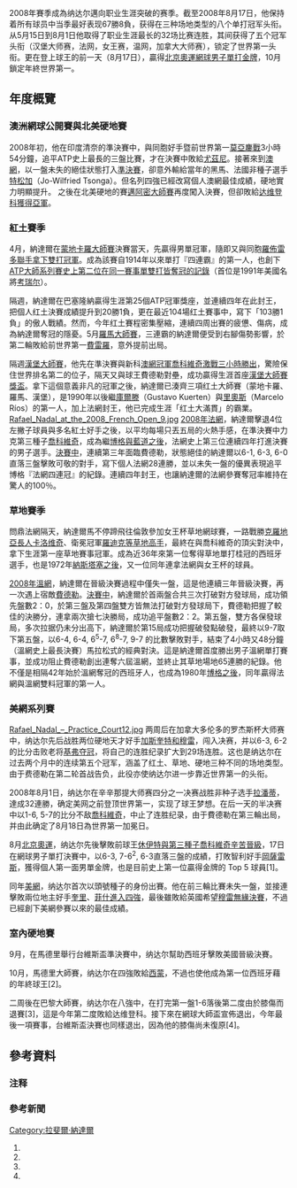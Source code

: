 2008年賽季成為纳达尔邁向职业生涯突破的赛季。截至2008年8月17日，他保持着所有球员中当季最好表现67勝8負，获得在三种场地类型的八个单打冠军头衔。从5月15日到8月1日他取得了职业生涯最长的32场比赛连胜，其间获得了五个冠军头衔（汉堡大师赛，法网，女王赛，温网，加拿大大师赛），锁定了世界第一头衔。更在登上球王的前一天（8月17日），贏得[北京奧運網球男子單打金牌](https://zh.wikipedia.org/wiki/北京奧運 "wikilink")，10月鎖定年終世界第一。

## 年度概覽

### 澳洲網球公開賽與北美硬地賽

2008年初，他在印度清奈的準決賽中，與同胞好手暨前世界第一[莫亞鏖戰](https://zh.wikipedia.org/wiki/卡洛斯·莫亞 "wikilink")3小時54分鐘，追平ATP史上最長的三盤比賽，才在決賽中敗給[尤茲尼](../Page/米哈伊爾·尤日尼.md "wikilink")。接著來到[澳網](../Page/2008年澳洲網球公開賽.md "wikilink")，以一盤未失的絕佳狀態打入[準決賽](../Page/2008年澳洲網球公開賽男子單打比賽.md "wikilink")，卻意外輸給當年的黑馬、法國非種子選手[特松加](../Page/若-威尔弗里德·特松加.md "wikilink")（Jo-Wilfried Tsonga）。但名列四強已經改寫個人澳網最佳成績，硬地實力明顯提升。 之後在北美硬地的賽[邁阿密大師賽](../Page/邁阿密大師賽.md "wikilink")再度闖入決賽，但卻敗給[达维登科獲得亞軍](../Page/尼古莱·达维登科.md "wikilink")。

### 紅土賽季

4月，納達爾在[蒙地卡羅大師賽](../Page/蒙地卡羅大師賽.md "wikilink")決賽當天，先贏得男單冠軍，隨即又與同胞[羅佈雷多聯手拿下雙打冠軍](https://zh.wikipedia.org/wiki/托米·羅佈雷多 "wikilink")。成為該賽自1914年以來單打『四連霸』的第一人，也創下[ATP大師系列賽史上第二位在同一賽事單雙打皆奪冠的記錄](https://zh.wikipedia.org/wiki/ATP大師系列賽 "wikilink")（首位是1991年美國名將[考瑞尔](../Page/吉姆·考瑞尔.md "wikilink")）。

隔週，納達爾在巴塞隆納贏得生涯第25個ATP冠軍獎座，並連續四年在此封王，把個人红土決賽成績提升到20勝1負，更在最近104場红土賽事中，寫下「103勝1負」的傲人戰績。然而，今年红土賽程密集壓縮，連續四周出賽的疲憊、傷病，成為納達爾奪冠的隱憂。5月[羅馬大師賽](../Page/羅馬大師賽.md "wikilink")，三連霸的納達爾便受到右腳傷勢影響，於第二輪敗給前世界第一[費雷羅](https://zh.wikipedia.org/wiki/胡安·卡洛斯·費雷羅 "wikilink")，意外提前出局。

隔週[漢堡大師賽](https://zh.wikipedia.org/wiki/漢堡大師賽 "wikilink")，他先在準決賽與新科[澳網冠軍](https://zh.wikipedia.org/wiki/澳網 "wikilink")[喬科維奇激戰三小時勝出](../Page/諾瓦克·喬科維奇.md "wikilink")，驚險保住世界排名第二的位子，隔天又與球王費德勒對壘，成功贏得生涯首座[漢堡大師賽獎盃](https://zh.wikipedia.org/wiki/漢堡大師賽 "wikilink")。拿下這個意義非凡的冠軍之後，納達爾已湊齊三項红土大師賽（蒙地卡羅、羅馬、漢堡），是1990年以後繼[庫爾滕](https://zh.wikipedia.org/wiki/古斯塔沃·庫爾滕 "wikilink")（Gustavo Kuerten）與[里奧斯](https://zh.wikipedia.org/wiki/馬塞洛·里奧斯 "wikilink")（Marcelo Ríos）的第一人，加上法網封王，他已完成生涯「红土大滿貫」的霸業。 [Rafael_Nadal_at_the_2008_French_Open_9.jpg](https://zh.wikipedia.org/wiki/File:Rafael_Nadal_at_the_2008_French_Open_9.jpg "fig:Rafael_Nadal_at_the_2008_French_Open_9.jpg") [2008年法網](../Page/2008年法國網球公開賽.md "wikilink")，納達爾擊退4位左撇子球員與多名紅土好手之後，以平均每場只丟五局的火熱手感，在準決賽中力克第三種子[喬科維奇](../Page/諾瓦克·喬科維奇.md "wikilink")，成為繼[博格與](https://zh.wikipedia.org/wiki/比約恩·博格 "wikilink")[藍道之後](https://zh.wikipedia.org/wiki/藍道 "wikilink")，法網史上第三位連續四年打進決賽的男子選手。[決賽中](../Page/2008年法國網球公開賽男子單打比賽.md "wikilink")，連續第三年面臨費德勒，狀態絕佳的納達爾以6-1, 6-3, 6-0直落三盤擊敗可敬的對手，寫下個人法網28連勝，並以未失一盤的優異表現追平博格『法網四連冠』的紀錄。連續四年封王，也讓納達爾的法網參賽奪冠率維持在驚人的100％。

### 草地賽季

問鼎法網隔天，納達爾馬不停蹄飛往倫敦參加女王杯草地網球賽，一路戰勝[克羅地亞長人](https://zh.wikipedia.org/wiki/克羅地亞 "wikilink")[卡洛维奇](../Page/伊沃·卡洛維奇.md "wikilink")、衛冕冠軍[羅迪克等草地高手](https://zh.wikipedia.org/wiki/安迪·羅迪克 "wikilink")，最終在與喬科維奇的頂尖對決中，拿下生涯第一座草地賽事冠軍。成為近36年來第一位奪得草地單打桂冠的西班牙選手，也是1972年[納斯塔塞之後](../Page/伊利耶·納斯塔塞.md "wikilink")，又一位同年連拿法網與女王杯的球員。

[2008年溫網](../Page/2008年溫布頓網球錦標賽.md "wikilink")，納達爾在晉級決賽過程中僅失一盤，這是他連續三年晉級決賽，再一次遇上宿敵[費德勒](https://zh.wikipedia.org/wiki/羅傑·費德勒 "wikilink")。[決賽中](../Page/2008年溫布頓網球錦標賽男子單打比賽.md "wikilink")，納達爾於首兩盤合共三次打破對方發球局，成功領先盤數2：0，於第三盤及第四盤雙方皆無法打破對方發球局下，費德勒把握了較佳的決勝分，連拿兩次搶七決勝局，成功追平盤數2：2。第五盤，雙方各保發球局，多次拉据仍未分出高下，納達爾於第15局成功把握破發點破發，最終以9-7取下第五盤，以6-4, 6-4, 6<sup>5</sup>-7, 6<sup>8</sup>-7, 9-7 的比數擊敗對手，結束了4小時又48分鐘（溫網史上最長決賽）馬拉松式的經典對決。這是納達爾首度勝出男子溫網單打賽事，並成功阻止費德勒創出連奪六屆溫網，並終止其草地場地65連勝的紀錄。他不僅是相隔42年始於溫網奪冠的西班牙人，也成為1980年[博格之後](https://zh.wikipedia.org/wiki/比約恩·博格 "wikilink")，同年贏得法網與溫網雙料冠軍的第一人。

### 美網系列賽

[Rafael_Nadal_–_Practice_Court12.jpg](https://zh.wikipedia.org/wiki/File:Rafael_Nadal_–_Practice_Court12.jpg "fig:Rafael_Nadal_–_Practice_Court12.jpg") 两周后在加拿大多伦多的罗杰斯杯大师赛中，纳达尔先后战胜两位硬地天才好手[加斯奎特和](https://zh.wikipedia.org/wiki/加斯奎特 "wikilink")[穆雷](../Page/安迪·穆雷.md "wikilink")，闯入决赛，并以6-3, 6-2的比分击败老将[基弗夺冠](https://zh.wikipedia.org/wiki/尼古拉斯·基弗 "wikilink")，将自己的连胜纪录扩大到29场连胜。这也是纳达尔在过去两个月中的连续第五个冠军，涵盖了红土、草地、硬地三种不同的场地类型。由于费德勒在第二轮首战告负，此役亦使纳达尔进一步靠近世界第一的头衔。

2008年8月1日，纳达尔在辛辛那提大师赛四分之一决赛战胜非种子选手[拉潘蒂](../Page/尼古拉斯·拉潘蒂.md "wikilink")，達成32連勝，确定美网之前登顶世界第一，实现了球王梦想。在后一天的半决赛中以1-6, 5-7的比分不敌[喬科維奇](../Page/諾瓦克·喬科維奇.md "wikilink")，中止了连胜纪录，由于費德勒在第三輪出局，并由此确定了8月18日為世界第一加冕日。

8月[北京奧運](../Page/2008年夏季奧林匹克運動會網球比賽—男子單打.md "wikilink")，纳达尔先後擊敗前球王[休伊特與第三種子](https://zh.wikipedia.org/wiki/萊頓·休伊特 "wikilink")[喬科維奇辛苦晉級](../Page/諾瓦克·喬科維奇.md "wikilink")，17日在網球男子單打決賽中，以6-3, 7-6<sup>2</sup>, 6-3直落三盤的成績，打敗智利好手[岡薩雷斯](../Page/費爾南多·岡薩雷斯.md "wikilink")，獲得個人第一面男單金牌，也是目前史上第一位贏得金牌的 Top 5 球員\[1\]。

同年[美網](../Page/2008年美國網球公開賽.md "wikilink")，纳达尔首次以頭號種子的身份出賽。他在前三輪比賽未失一盤，並接連擊敗兩位地主好手[奎里](https://zh.wikipedia.org/wiki/薩姆·奎里 "wikilink")、[菲什進入](https://zh.wikipedia.org/wiki/馬爾迪·菲什 "wikilink")[四強](../Page/2008年美國網球公開賽男子單打比賽.md "wikilink")，最後雖敗給英國希望[穆雷無緣決賽](../Page/安迪·穆雷.md "wikilink")，不過已經創下美網參賽以來的最佳成績。

### 室內硬地賽

9月，在馬德里舉行台維斯盃準決賽中，纳达尔幫助西班牙擊敗美國晉級決賽。

10月，馬德里大師賽，纳达尔在四強敗給[西蒙](../Page/吉爾·西蒙.md "wikilink")，不過也使他成為第一位西班牙藉的年終球王\[2\]。

二周後在巴黎大師賽，纳达尔在八強中，在打完第一盤1-6落後第二度由於膝傷而退賽\[3\]，這是今年第二度敗給达维登科。接下來在網球大師盃宣佈退出，今年最後一項賽事，台維斯盃決賽也同樣退出，因為他的膝傷尚未復原\[4\]。

## 參考資料

### 注释

### 參考新聞

[Category:拉斐爾·納達爾](https://zh.wikipedia.org/wiki/Category:拉斐爾·納達爾 "wikilink")

1.
2.
3.
4.